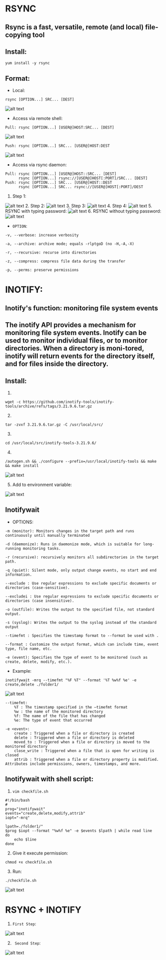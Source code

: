 # RSYNC
## Rsync is a fast, versatile, remote (and local) file-copying tool
## Install:
```
yum install -y rsync
```
## Format:
* Local:
```
rsync [OPTION...] SRC... [DEST]
```
![alt text](image.png)
* Access via remote shell:
```
Pull: rsync [OPTION...] [USER@]HOST:SRC... [DEST]
```
![alt text](image-2.png)
```
Push: rsync [OPTION...] SRC... [USER@]HOST:DEST
```
![alt text](image-1.png)
* Access via rsync daemon:
```
Pull: rsync [OPTION...] [USER@]HOST::SRC... [DEST]
      rsync [OPTION...] rsync://[USER@]HOST[:PORT]/SRC... [DEST]
Push: rsync [OPTION...] SRC... [USER@]HOST::DEST
      rsync [OPTION...] SRC... rsync://[USER@]HOST[:PORT]/DEST
```
1. Step 1:

![alt text](image-3.png)
2. Step 2:
![alt text](image-4.png)
3. Step 3:
![alt text](image-5.png)
4. Step 4:
![alt text](image-6.png)
5. RSYNC with typing password:
![alt text](image-7.png)
6. RSYNC without typing password:
![alt text](image-8.png)
* ```OPTION```:
```
-v, --verbose: increase verbosity
```
```
-a, --archive: archive mode; equals -rlptgoD (no -H,-A,-X)
```
```
-r, --recursive: recurse into directories
```
```
-z, --compress: compress file data during the transfer
```
```
-p, --perms: preserve permissions
```
# INOTIFY:
## Inotify's function: monitoring file system events
## The  inotify API provides a mechanism for monitoring file system events.  Inotify can be used to monitor individual files, or to monitor directories.  When a directory is moni‐tored, inotify will return events for the directory itself, and for files inside the directory.
## Install:
1.
```
wget -c https://github.com/inotify-tools/inotify-tools/archive/refs/tags/3.21.9.6.tar.gz
```
2.
```
tar -zvxf 3.21.9.6.tar.gz -C /usr/local/src/
```
3.
```
cd /usr/local/src/inotify-tools-3.21.9.6/
```
4. 
```
/autogen.sh && ./configure --prefix=/usr/local/inotify-tools && make && make install
```
![alt text](image-9.png)

5. Add to environment variable:

![alt text](image-10.png) 

## Inotifywait
* OPTIONS:
```
-m (monitor): Monitors changes in the target path and runs continuously until manually terminated
```
```
-d (daemonize): Runs in daemonize mode, which is suitable for long-running monitoring tasks.
```
```
-r (recursive): recursively monitors all subdirectories in the target path.
```
```
-q (quiet): Silent mode, only output change events, no start and end information.
```
```
--exclude : Use regular expressions to exclude specific documents or directories (case-sensitive).
```
```
--excludei : Use regular expressions to exclude specific documents or directories (case insensitive).
```
```
-o (outfile): Writes the output to the specified file, not standard output.
```
```
-s (syslog): Writes the output to the syslog instead of the standard output
```
```
--timefmt : Specifies the timestamp format to --format be used with .
```
```
--format : Customize the output format, which can include time, event type, file name, etc.
```
```
-e (event): Specifies the type of event to be monitored (such as create, delete, modify, etc.).
```
* Example:
```
inotifywait -mrq --timefmt "%F %T" --format '%T %w%f %e' -e create,delete ./folder1/
```
![alt text](image-11.png)
```
--timefmt:
    %T : The timestamp specified in the –timefmt format
    %w : the name of the monitored directory
    %f: The name of the file that has changed
    %e: The type of event that occurred 
```
```
-e <event>:
    create : Triggered when a file or directory is created
    delete : Triggered when a file or directory is deleted
    moved_to : Triggered when a file or directory is moved to the monitored directory
    close_write : Triggered when a file that is open for writing is closed
    attrib : Triggered when a file or directory property is modified. Attributes include permissions, owners, timestamps, and more.
```
## Inotifywait with shell script:
1. ```vim checkfile.sh```
```
#!/bin/bash
#
prog="inotifywait"
events="create,delete,modify,attrib"
iopt="-mrq"

lpath=./folder1/"
$prog $iopt --format "%w%f %e" -e $events $lpath | while read line
do
    echo $line
done
```
2. Give it execute permission:
```
chmod +x checkfile.sh
```
3. Run:
```
./checkfile.sh
```
![alt text](image-12.png)

# RSYNC + INOTIFY 
1. ```First Step```:

![alt text](image-13.png)

2. ``` Second Step```:

![alt text](image-14.png)